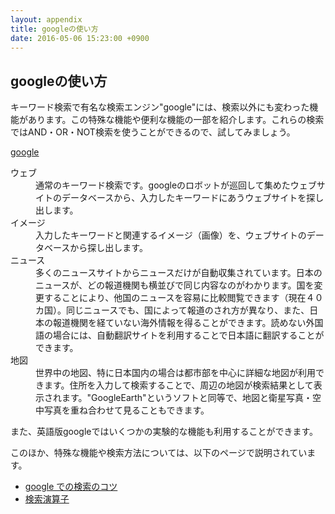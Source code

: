 ```yaml
---
layout: appendix
title: googleの使い方
date: 2016-05-06 15:23:00 +0900
---
```



googleの使い方
--------------

キーワード検索で有名な検索エンジン"google"には、検索以外にも変わった機能があります。この特殊な機能や便利な機能の一部を紹介します。これらの検索ではAND・OR・NOT検索を使うことができるので、試してみましょう。

[google](http://www.google.co.jp/)

<dl>
<dt>ウェブ</dt>
<dd>通常のキーワード検索です。googleのロボットが巡回して集めたウェブサイトのデータベースから、入力したキーワードにあうウェブサイトを探し出します。</dd>
<dt>イメージ</dt>
<dd>入力したキーワードと関連するイメージ（画像）を、ウェブサイトのデータベースから探し出します。</dd>
<dt>ニュース</dt>
<dd>多くのニュースサイトからニュースだけが自動収集されています。日本のニュースが、どの報道機関も横並びで同じ内容なのがわかります。国を変更することにより、他国のニュースを容易に比較閲覧できます（現在４０カ国）。同じニュースでも、国によって報道のされ方が異なり、また、日本の報道機関を経ていない海外情報を得ることができます。読めない外国語の場合には、自動翻訳サイトを利用することで日本語に翻訳することができます。</dd>
<dt>地図</dt>
<dd>世界中の地図、特に日本国内の場合は都市部を中心に詳細な地図が利用できます。住所を入力して検索することで、周辺の地図が検索結果として表示されます。"GoogleEarth"というソフトと同等で、地図と衛星写真・空中写真を重ね合わせて見ることもできます。</dd>
</dl>

また、英語版googleではいくつかの実験的な機能も利用することができます。

このほか、特殊な機能や検索方法については、以下のページで説明されています。

-   [google での検索のコツ](https://support.google.com/websearch/answer/134479)
-   [検索演算子](https://support.google.com/websearch/answer/2466433)

